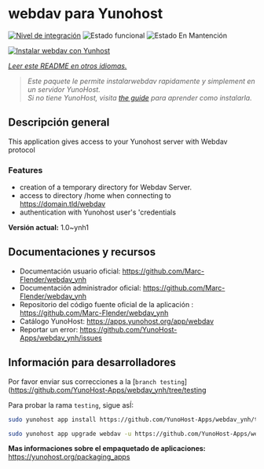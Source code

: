 <!--
Este archivo README esta generado automaticamente<https://github.com/YunoHost/apps/tree/master/tools/readme_generator>
No se debe editar a mano.
-->

# webdav para Yunohost

[![Nivel de integración](https://dash.yunohost.org/integration/webdav.svg)](https://ci-apps.yunohost.org/ci/apps/webdav/) ![Estado funcional](https://ci-apps.yunohost.org/ci/badges/webdav.status.svg) ![Estado En Mantención](https://ci-apps.yunohost.org/ci/badges/webdav.maintain.svg)

[![Instalar webdav con Yunhost](https://install-app.yunohost.org/install-with-yunohost.svg)](https://install-app.yunohost.org/?app=webdav)

*[Leer este README en otros idiomas.](./ALL_README.md)*

> *Este paquete le permite instalarwebdav rapidamente y simplement en un servidor YunoHost.*  
> *Si no tiene YunoHost, visita [the guide](https://yunohost.org/install) para aprender como instalarla.*

## Descripción general

This application gives access to your Yunohost server with Webdav protocol

### Features

- creation of a temporary directory for Webdav Server. 
- access to directory /home when connecting to https://domain.tld/webdav
- authentication with Yunohost user's 'credentials



**Versión actual:** 1.0~ynh1
## Documentaciones y recursos

- Documentación usuario oficial: <https://github.com/Marc-Flender/webdav_ynh>
- Documentación administrador oficial: <https://github.com/Marc-Flender/webdav_ynh>
- Repositorio del código fuente oficial de la aplicación : <https://github.com/Marc-Flender/webdav_ynh>
- Catálogo YunoHost: <https://apps.yunohost.org/app/webdav>
- Reportar un error: <https://github.com/YunoHost-Apps/webdav_ynh/issues>

## Información para desarrolladores

Por favor enviar sus correcciones a la [`branch testing`](https://github.com/YunoHost-Apps/webdav_ynh/tree/testing

Para probar la rama `testing`, sigue asÍ:

```bash
sudo yunohost app install https://github.com/YunoHost-Apps/webdav_ynh/tree/testing --debug

sudo yunohost app upgrade webdav -u https://github.com/YunoHost-Apps/webdav_ynh/tree/testing --debug
```

**Mas informaciones sobre el empaquetado de aplicaciones:** <https://yunohost.org/packaging_apps>

